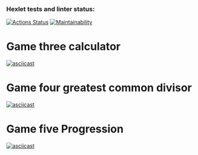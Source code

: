 ### Hexlet tests and linter status:
[![Actions Status](https://github.com/DmitriyKuzmin991/java-project-61/workflows/hexlet-check/badge.svg)](https://github.com/DmitriyKuzmin991/java-project-61/actions)
[![Maintainability](https://api.codeclimate.com/v1/badges/bef3aefc9cf2df5065e4/maintainability)](https://codeclimate.com/github/DmitriyKuzmin991/java-project-61/maintainability)

# Game three calculator
[![asciicast](https://asciinema.org/a/YfCQX3ivJbScFzRjpN9vyGUzC.svg)](https://asciinema.org/a/YfCQX3ivJbScFzRjpN9vyGUzC)

# Game four greatest common divisor
[![asciicast](https://asciinema.org/a/LNtNecsSjzASD5JfREWXpNMtm.svg)](https://asciinema.org/a/LNtNecsSjzASD5JfREWXpNMtm)

# Game five Progression
[![asciicast](https://asciinema.org/a/NcLRJSjaiempLTzw8idSx20Wj.svg)](https://asciinema.org/a/NcLRJSjaiempLTzw8idSx20Wj)
